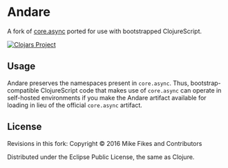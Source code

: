 # Andare

A fork of [core.async](https://github.com/clojure/core.async) ported for use with bootstrapped ClojureScript.

[![Clojars Project](https://img.shields.io/clojars/v/andare.svg)](https://clojars.org/andare)

## Usage

Andare preserves the namespaces present in `core.async`. Thus, bootstrap-compatible ClojureScript code that makes use of `core.async` can operate in self-hosted environments if you make the Andare artifact available for loading in lieu of the official `core.async` artifact.

## License

Revisions in this fork:
Copyright © 2016 Mike Fikes and Contributors

Distributed under the Eclipse Public License, the same as Clojure.